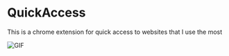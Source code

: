 # QuickAccess

This is a chrome extension for quick access to websites that I use the most

![GIF](https://media.giphy.com/media/P85Rd47qP69aPmwro1/giphy.gif)